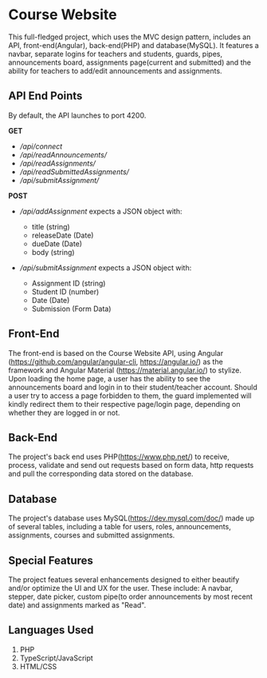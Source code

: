 # Course Website

This full-fledged project, which uses the MVC design pattern, includes an API, front-end(Angular), back-end(PHP) and database(MySQL). It features a navbar, separate logins for teachers and students, guards, pipes, announcements board, assignments page(current and submitted) and the ability for teachers to add/edit announcements and assignments.

## API End Points

By default, the API launches to port 4200.

**GET**

* */api/connect*
* */api/readAnnouncements/*
* */api/readAssignments/*
* */api/readSubmittedAssignments/*
* */api/submitAssignment/*

**POST**

* */api/addAssignment* expects a JSON object with:
  * title (string)
  * releaseDate (Date)
  * dueDate (Date)
  * body (string)
  
* */api/submitAssignment* expects a JSON object with:
  * Assignment ID (string)
  * Student ID (number)
  * Date (Date)
  * Submission (Form Data)

## Front-End

The front-end is based on the Course Website API, using Angular (https://github.com/angular/angular-cli, https://angular.io/) as the framework and Angular Material (https://material.angular.io/) to stylize. Upon loading the home page, a user has the ability to see the announcements board and login in to their student/teacher account. Should a user try to access a page forbidden to them, the guard implemented will kindly redirect them to their respective page/login page, depending on whether they are logged in or not.

## Back-End

The project's back end uses PHP(https://www.php.net/) to receive, process, validate and send out requests based on form data, http requests and pull the corresponding data stored on the database.

## Database

The project's database uses MySQL(https://dev.mysql.com/doc/) made up of several tables, including a table for users, roles, announcements, assignments, courses and submitted assignments.

## Special Features

The project featues several enhancements designed to either beautify and/or optimize the UI and UX for the user.
These include: A navbar, stepper, date picker, custom pipe(to order announcements by most recent date) and assignments marked as "Read". 

## Languages Used

1) PHP
2) TypeScript/JavaScript
3) HTML/CSS


